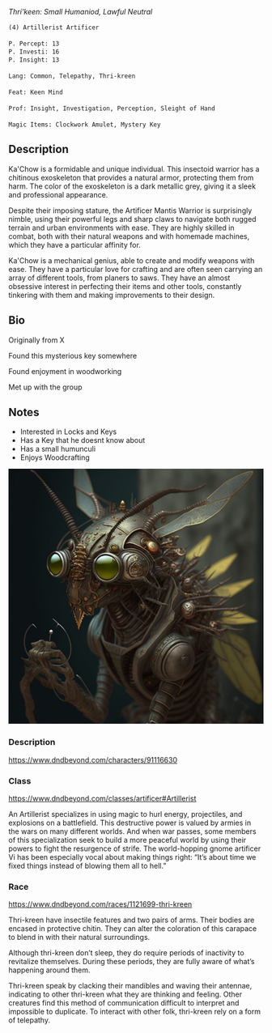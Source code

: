 *Thri'keen: Small Humaniod, Lawful Neutral*

	(4) Artillerist Artificer

	P. Percept: 13
	P. Investi: 16
	P. Insight: 13

	Lang: Common, Telepathy, Thri-kreen

	Feat: Keen Mind

	Prof: Insight, Investigation, Perception, Sleight of Hand

	Magic Items: Clockwork Amulet, Mystery Key

## Description
Ka'Chow is a formidable and unique individual. This insectoid warrior has a chitinous exoskeleton that provides a natural armor, protecting them from harm. The color of the exoskeleton is a dark metallic grey, giving it a sleek and professional appearance.

Despite their imposing stature, the Artificer Mantis Warrior is surprisingly nimble, using their powerful legs and sharp claws to navigate both rugged terrain and urban environments with ease. They are highly skilled in combat, both with their natural weapons and with homemade machines, which they have a particular affinity for.

Ka'Chow is a mechanical genius, able to create and modify weapons with ease. They have a particular love for crafting and are often seen carrying an array of different tools, from planers to saws. They have an almost obsessive interest in perfecting their items and other tools, constantly tinkering with them and making improvements to their design.

## Bio
Originally from X

Found this mysterious key somewhere

Found enjoyment in woodworking

Met up with the group 

## Notes
- Interested in Locks and Keys
- Has a Key that he doesnt know about
- Has a small humunculi
- Enjoys Woodcrafting

![Pobis](attachments/kachow.png)


### Description
https://www.dndbeyond.com/characters/91116630

### Class 
https://www.dndbeyond.com/classes/artificer#Artillerist

An Artillerist specializes in using magic to hurl energy, projectiles, and explosions on a battlefield. This destructive power is valued by armies in the wars on many different worlds. And when war passes, some members of this specialization seek to build a more peaceful world by using their powers to fight the resurgence of strife. The world-hopping gnome artificer Vi has been especially vocal about making things right: “It’s about time we fixed things instead of blowing them all to hell.”

### Race
https://www.dndbeyond.com/races/1121699-thri-kreen

Thri-kreen have insectile features and two pairs of arms. Their bodies are encased in protective chitin. They can alter the coloration of this carapace to blend in with their natural surroundings.

Although thri-kreen don’t sleep, they do require periods of inactivity to revitalize themselves. During these periods, they are fully aware of what’s happening around them.

Thri-kreen speak by clacking their mandibles and waving their antennae, indicating to other thri-kreen what they are thinking and feeling. Other creatures find this method of communication difficult to interpret and impossible to duplicate. To interact with other folk, thri-kreen rely on a form of telepathy.